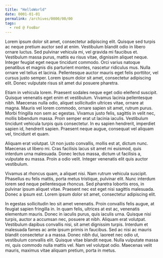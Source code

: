 ```yaml
---
title: "HelloWorld"
date: 0001-01-01
permalink: /archives/0000/00/00
tags:
  - red @ FooBar
---
```


Lorem ipsum dolor sit amet, consectetur adipiscing elit. Quisque sed turpis ac neque pretium auctor sed at enim. Vestibulum blandit odio in libero ornare luctus. Sed pulvinar vehicula mi, vel gravida mi faucibus et. Vestibulum massa purus, mattis eu risus vitae, dignissim aliquet neque. Integer feugiat eget neque tincidunt commodo. Orci varius natoque penatibus et magnis dis parturient montes, nascetur ridiculus mus. Nulla ornare vel tellus et lacinia. Pellentesque auctor mauris eget felis porttitor, vel cursus justo semper. Lorem ipsum dolor sit amet, consectetur adipiscing elit. Donec vulputate risus sit amet dui posuere pharetra.

Etiam in vehicula lorem. Praesent sodales neque eget odio eleifend suscipit. Quisque venenatis eget enim et vestibulum. Vivamus lacinia pellentesque nibh. Maecenas nulla odio, aliquet sollicitudin ultrices vitae, ornare at magna. Mauris vel lorem commodo, ornare sapien sit amet, rutrum purus. Morbi fringilla non sem ac egestas. Vivamus justo felis, sagittis in velit nec, mollis bibendum massa. Proin semper erat ut lacinia iaculis. Vestibulum tincidunt vehicula turpis quis consectetur. In eu sapien hendrerit, imperdiet sapien id, hendrerit sapien. Praesent neque augue, consequat vel aliquam vel, tincidunt et quam.

Aliquam erat volutpat. Ut non justo convallis, mollis est at, dictum nunc. Maecenas ut libero mi. Cras facilisis lacus sit amet mi euismod, quis interdum urna malesuada. Donec lectus massa, dictum ut facilisis a, vulputate eu massa. Proin a odio velit. Integer venenatis elit quis auctor vestibulum.

Vivamus at rhoncus quam, a aliquet nisi. Nam rutrum vehicula suscipit. Phasellus eu felis mattis, porta metus tristique, pulvinar elit. Nunc interdum lorem sed neque pellentesque rhoncus. Sed pharetra lobortis eros, in pulvinar ipsum aliquet vitae. Praesent nec est eget nisi sagittis malesuada. Donec a ipsum est. Lorem ipsum dolor sit amet, consectetur adipiscing elit.

In egestas sollicitudin leo sit amet venenatis. Proin convallis felis augue, at feugiat sapien fringilla in. In quam felis, ultrices at est ac, venenatis elementum mauris. Donec in iaculis purus, quis iaculis urna. Quisque nisi turpis, auctor a accumsan nec, posuere at nibh. Aliquam erat volutpat. Vestibulum dapibus convallis nisi, sit amet dignissim turpis. Interdum et malesuada fames ac ante ipsum primis in faucibus. Sed ac nisi ac mauris blandit consectetur a a massa. Donec nibh dui, laoreet nec odio ut, vestibulum convallis elit. Quisque vitae blandit neque. Nulla vulputate massa mi, quis commodo nulla mattis vel. Nam vel volutpat odio. Maecenas velit mauris, maximus vitae aliquam pretium, porta in metus.
